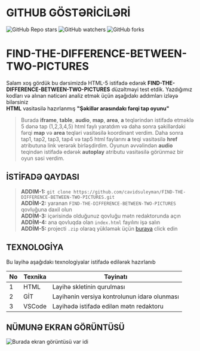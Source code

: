 # GITHUB GÖSTƏRİCİLƏRİ

![GitHub Repo stars](https://img.shields.io/github/stars/cavidsuleyman/SADE-HOM-PAGE?style=for-the-badge)
![GitHub watchers](https://img.shields.io/github/watchers/cavidsuleyman/SADE-HOM-PAGE?style=for-the-badge)
![GitHub forks](https://img.shields.io/github/forks/cavidsuleyman/SADE-HOM-PAGE?style=for-the-badge)

# FIND-THE-DIFFERENCE-BETWEEN-TWO-PICTURES

Salam xoş gördük bu dərsimizdə HTML-5 istifadə edərək **FIND-THE-DIFFERENCE-BETWEEN-TWO-PICTURES** düzəltməyi test etdik. Yazdığımız kodları və alınan nəticəni analiz etmək üçün aşağıdakı addımları izləyə bilərsiniz
<br/> **HTML** vasitəsilə hazırlanmış **"Şəkillər arasındakı fərqi tap oyunu"**
>Burada **iframe**, **table**, **audio**, **map**, **area**, **a** teqlərindən istifadə etməklə 5 dənə tap (1,2,3,4,5) html faylı yaratdım və daha sonra şəkillərdəki fərqi **map** və **area** teqləri vasitəsilə koordinant verdim. Daha sonra tap1, tap2, tap3, tap4 və tap5 html faylarını **a** teqi vasitəsilə **href** atributuna link verərək birləşdirdim. Oyunun əvvəlindən **audio** teqindən istifadə edərək **autoplay** atributu vasitəsilə görünməz bir oyun səsi verdim.

## İSTİFADƏ QAYDASI


> **ADDIM-1:**   `git clone https://github.com/cavidsuleyman/FIND-THE-DIFFERENCE-BETWEEN-TWO-PICTURES.git` <br/>
> **ADDİM-2:**  yaranan `FIND-THE-DIFFERENCE-BETWEEN-TWO-PICTURES` qovluğuna daxil olun <br/>
> **ADDİM-3:**  içərisində olduğunuz qovluğu mətn redaktorunda açın <br/>
> **ADDİM-4:**  ana qovluqda olan `index.html` fayılını işə salın <br/>
> **ADDİM-5:**  projecti `.zip` olaraq yükləmək üçün  [buraya](https://github.com/cavidsuleyman/FIND-THE-DIFFERENCE-BETWEEN-TWO-PICTURES/archive/refs/heads/master.zip) click edin <br/>


## TEXNOLOGİYA

Bu layihə aşağıdakı texnologiyalar istifadə edilərək hazırlanıb

|No|Texnika   |Təyinatı                                       |
|--|----------|-----------------------------------------------|
|1 |HTML      |Layihə skletinin qurulması                     | 
|2 |GİT       |Layihənin versiya kontrolunun idarə olunması   |
|3 |VSCode    |Layihədə istifadə edilən mətn redaktoru        |


## NÜMUNƏ EKRAN GÖRÜNTÜSÜ

![Burada ekran görüntüsü var idi](./screen/screen.png)















